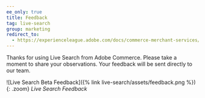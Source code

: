 ```yaml
---
ee_only: true
title: Feedback
tag: live-search
group: marketing
redirect_to:
  - https://experienceleague.adobe.com/docs/commerce-merchant-services/live-search/feedback.html
---
```


Thanks for using Live Search from Adobe Commerce. Please take a moment to share your observations. Your feedback will be sent directly to our team.

![Live Search Beta Feedback]({% link live-search/assets/feedback.png %}){: .zoom}
_Live Search Feedback_
